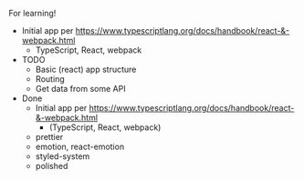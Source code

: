 For learning!

* Initial app per https://www.typescriptlang.org/docs/handbook/react-&-webpack.html
  * TypeScript, React, webpack
* TODO
  * Basic (react) app structure
  * Routing
  * Get data from some API
* Done
  * Initial app per https://www.typescriptlang.org/docs/handbook/react-&-webpack.html
    * (TypeScript, React, webpack)
  * prettier
  * emotion, react-emotion
  * styled-system
  * polished